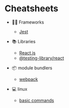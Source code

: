 # Cheatsheets

- 👨‍💻 Frameworks
  - [Jest](./frameworks/jest.md)
- 📚 Libraries

  - [React.js](./libraries/react/react.md)
  - [@testing-library/react](./libraries/react_testing_library/react_testing_library.md)

- 📦 module bundlers
  - [webpack](./bundlers/webpack.md)
- 💻 linux
  - [basic commands](./linux/basic_commands.md)
